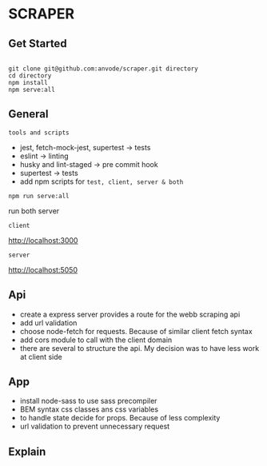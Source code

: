 # SCRAPER

## Get Started

```

git clone git@github.com:anvode/scraper.git directory
cd directory
npm install
npm serve:all

```

## General

`tools and scripts`

* jest, fetch-mock-jest, supertest -> tests
* eslint -> linting
* husky and lint-staged -> pre commit hook
* supertest -> tests
* add npm scripts for `test, client, server & both`

`npm run serve:all`

run both server

`client`

<http://localhost:3000>

`server`

<http://localhost:5050>

## Api

* create a express server provides a route for the webb scraping api
* add url validation
* choose node-fetch for requests. Because of similar client fetch syntax
* add cors module to call with the client domain
* there are several to structure the api. My decision was to have less work at client side

## App

* install node-sass to use sass precompiler
* BEM syntax css classes ans css variables
* to handle state decide for props. Because of less complexity
* url validation to prevent unnecessary request

## Explain
